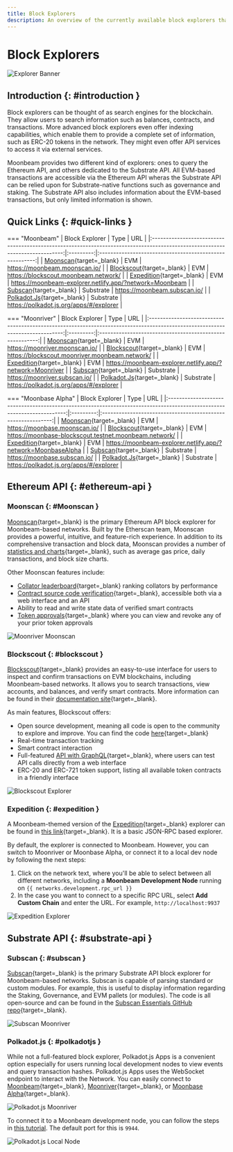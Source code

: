 ```yaml
---
title: Block Explorers
description: An overview of the currently available block explorers that may be used to navigate the Substrate and Ethereum layers of Moonbeam.
---
```


# Block Explorers

![Explorer Banner](/images/builders/get-started/explorers/explorers-banner.png)

## Introduction {: #introduction } 

Block explorers can be thought of as search engines for the blockchain. They allow users to search information such as balances, contracts, and transactions. More advanced block explorers even offer indexing capabilities, which enable them to provide a complete set of information, such as ERC-20 tokens in the network. They might even offer API services to access it via external services.

Moonbeam provides two different kind of explorers: ones to query the Ethereum API, and others  dedicated to the Substrate API. All EVM-based transactions are accessible via the Ethereum API wheras the Substrate API can be relied upon for Substrate-native functions such as governance and staking. The Substrate API also includes information about the EVM-based transactions, but only limited information is shown. 

## Quick Links {: #quick-links } 

=== "Moonbeam"
    |                                                        Block Explorer                                                        |   Type    |                           URL                           |
    |:----------------------------------------------------------------------------------------------------------------------------:|:---------:|:-------------------------------------------------------:|
    |                                   [Moonscan](https://moonbeam.moonscan.io/){target=_blank}                                   |    EVM    |              https://moonbeam.moonscan.io/              |
    |                              [Blockscout](https://blockscout.moonbeam.network/){target=_blank}                               |    EVM    |          https://blockscout.moonbeam.network/           |
    |                     [Expedition](https://moonbeam-explorer.netlify.app/?network=Moonbeam){target=_blank}                     |    EVM    | https://moonbeam-explorer.netlify.app/?network=Moonbeam |
    |                                    [Subscan](https://moonbeam.subscan.io/){target=_blank}                                    | Substrate |              https://moonbeam.subscan.io/               |
    | [Polkadot.Js](https://polkadot.js.org/apps/?rpc=wss%3A%2F%2Fmoonbeam.api.onfinality.io%2Fpublic-ws#/explorer){target=_blank} | Substrate |         https://polkadot.js.org/apps/#/explorer         |


=== "Moonriver"
    |                                                        Block Explorer                                                         |   Type    |                           URL                            |
    |:-----------------------------------------------------------------------------------------------------------------------------:|:---------:|:--------------------------------------------------------:|
    |                                   [Moonscan](https://moonriver.moonscan.io/){target=_blank}                                   |    EVM    |              https://moonriver.moonscan.io/              |
    |                          [Blockscout](https://blockscout.moonriver.moonbeam.network/){target=_blank}                          |    EVM    |      https://blockscout.moonriver.moonbeam.network/      |
    |                     [Expedition](https://moonbeam-explorer.netlify.app/?network=Moonriver){target=_blank}                     |    EVM    | https://moonbeam-explorer.netlify.app/?network=Moonriver |
    |                                    [Subscan](https://moonriver.subscan.io/){target=_blank}                                    | Substrate |              https://moonriver.subscan.io/               |
    | [Polkadot.Js](https://polkadot.js.org/apps/?rpc=wss%3A%2F%2Fmoonriver.api.onfinality.io%2Fpublic-ws#/explorer){target=_blank} | Substrate |         https://polkadot.js.org/apps/#/explorer          |

=== "Moonbase Alpha"
    |                                                     Block Explorer                                                      |   Type    |                             URL                              |
    |:-----------------------------------------------------------------------------------------------------------------------:|:---------:|:------------------------------------------------------------:|
    |                                [Moonscan](https://moonbase.moonscan.io/){target=_blank}                                 |    EVM    |                https://moonbase.moonscan.io/                 |
    |                   [Blockscout](https://moonbase-blockscout.testnet.moonbeam.network/){target=_blank}                    |    EVM    |    https://moonbase-blockscout.testnet.moonbeam.network/     |
    |                [Expedition](https://moonbeam-explorer.netlify.app/?network=MoonbaseAlpha){target=_blank}                |    EVM    | https://moonbeam-explorer.netlify.app/?network=MoonbaseAlpha |
    |                                 [Subscan](https://moonbase.subscan.io/){target=_blank}                                  | Substrate |                 https://moonbase.subscan.io/                 |
    | [Polkadot.Js](https://polkadot.js.org/apps/?rpc=wss%3A%2F%2Fwss.api.moonbase.moonbeam.network#/explorer){target=_blank} | Substrate |           https://polkadot.js.org/apps/#/explorer            |

## Ethereum API {: #ethereum-api } 

### Moonscan {: #Moonscan } 

[Moonscan](https://moonscan.io/){target=_blank} is the primary Ethereum API block explorer for Moonbeam-based networks. Built by the Etherscan team, Moonscan provides a powerful, intuitive, and feature-rich experience. In addition to its comprehensive transaction and block data, Moonscan provides a number of [statistics and charts](https://moonbeam.moonscan.io/charts){target=_blank}, such as average gas price, daily transactions, and block size charts.

Other Moonscan features include:

 - [Collator leaderboard](https://moonbeam.moonscan.io/collators){target=_blank} ranking collators by performance
 - [Contract source code verification](https://moonscan.io/verifyContract){target=_blank}, accessible both via a web interface and an API
 - Ability to read and write state data of verified smart contracts
 - [Token approvals](https://moonscan.io/tokenapprovalchecker){target=_blank} where you can view and revoke any of your prior token approvals

![Moonriver Moonscan](/images/builders/get-started/explorers/explorers-1.png)

### Blockscout {: #blockscout } 

[Blockscout](https://blockscout.moonriver.moonbeam.network/){target=_blank} provides an easy-to-use interface for users to inspect and confirm transactions on EVM blockchains, including Moonbeam-based networks. It allows you to search transactions, view accounts, and balances, and verify smart contracts. More information can be found in their [documentation site](https://docs.blockscout.com/){target=_blank}.

As main features, Blockscout offers:

 - Open source development, meaning all code is open to the community to explore and improve. You can find the code [here](https://github.com/blockscout/blockscout){target=_blank}
 - Real-time transaction tracking
 - Smart contract interaction
 - Full-featured [API with GraphQL](https://blockscout.moonriver.moonbeam.network/graphiql){target=_blank}, where users can test API calls directly from a web interface
 - ERC-20 and ERC-721 token support, listing all available token contracts in a friendly interface

![Blockscout Explorer](/images/builders/get-started/explorers/explorers-2.png)

### Expedition {: #expedition } 

A Moonbeam-themed version of the [Expedition](https://github.com/xops/expedition){target=_blank} explorer can be found in [this link](https://moonbeam-explorer.netlify.app/){target=_blank}. It is a basic JSON-RPC based explorer.

By default, the explorer is connected to Moonbeam. However, you can switch to Moonriver or Moonbase Alpha, or connect it to a local dev node by following the next steps:

 1. Click on the network text, where you'll be able to select between all different networks, including a **Moonbeam Development Node** running on `{{ networks.development.rpc_url }}`
 2. In the case you want to connect to a specific RPC URL, select **Add Custom Chain** and enter the URL. For example, `http://localhost:9937`

![Expedition Explorer](/images/builders/get-started/explorers/explorers-3.png)

## Substrate API {: #substrate-api } 

### Subscan {: #subscan } 

[Subscan](https://moonbeam.subscan.io/){target=_blank} is the primary Substrate API block explorer for Moonbeam-based networks. Subscan is capable of parsing standard or custom modules. For example, this is useful to display information regarding the Staking, Governance, and EVM pallets (or modules). The code is all open-source and can be found in the [Subscan Essentials GitHub repo](https://github.com/itering/subscan-essentials){target=_blank}.

![Subscan Moonriver](/images/builders/get-started/explorers/explorers-4.png)

### Polkadot.js {: #polkadotjs } 

While not a full-featured block explorer, Polkadot.js Apps is a convenient option especially for users running local development nodes to view events and query transaction hashes. Polkadot.js Apps uses the WebSocket endpoint to interact with the Network. You can easily connect to [Moonbeam](https://polkadot.js.org/apps/?rpc=wss%3A%2F%2Fwss.api.moonbeam.network#/explorer){target=_blank}, [Moonriver](https://polkadot.js.org/apps/?rpc=wss%3A%2F%2Fwss.api.moonriver.moonbase.moonbeam.network#/explorer){target=_blank}, or [Moonbase Alpha](https://polkadot.js.org/apps/?rpc=wss%3A%2F%2Fwss.api.moonbase.moonbeam.network#/explorer){target=_blank}.

![Polkadot.js Moonriver](/images/builders/get-started/explorers/explorers-5.png)

To connect it to a Moonbeam development node, you can follow the steps in [this tutorial](/builders/get-started/moonbeam-dev/#connecting-polkadot-js-apps-to-a-local-moonbeam-node). The default port for this is `9944`.

![Polkadot.js Local Node](/images/builders/get-started/explorers/explorers-6.png)
